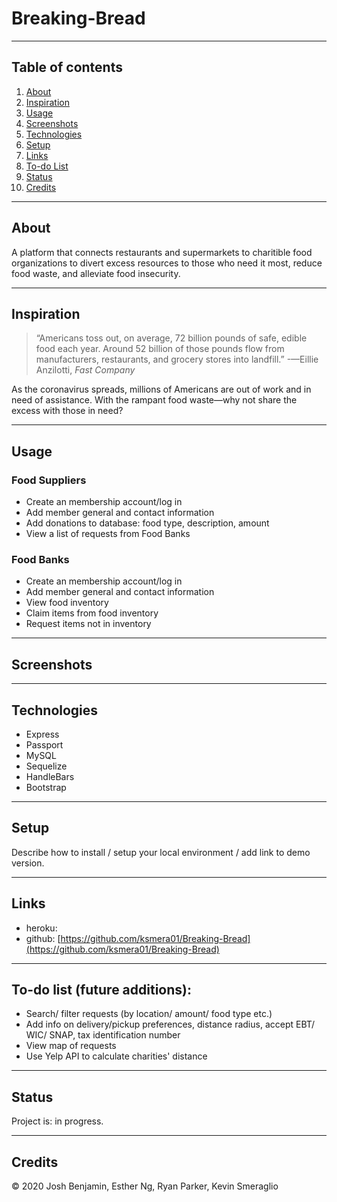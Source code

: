
# Breaking-Bread

------------------
## Table of contents

1. [About](#about)
2. [Inspiration](#inspiration)
3. [Usage](#usage)
4. [Screenshots](#screenshots)
5. [Technologies](#technologies)
6. [Setup](#setup)
7. [Links](#links)
8. [To-do List](#todo)
9. [Status](#status)
10. [Credits](#credits)

------------------
## About <a name="about"></a>

A platform that connects restaurants and supermarkets to charitible food organizations to divert excess resources to those who need it most, reduce food waste, and alleviate food insecurity. 

------------------
## Inspiration <a name="inspiration"></a>

> “Americans toss out, on average, 72 billion pounds of safe, edible food each year. Around 52 billion of those pounds flow from manufacturers, restaurants, and grocery stores into landfill.” -—Eillie Anzilotti, *Fast Company*

As the coronavirus spreads, millions of Americans are out of work and in need of assistance. With the rampant food waste—why not share the excess with those in need?

------------------
## Usage <a name="usage"></a>

### Food Suppliers
* Create an membership account/log in
* Add member general and contact information
* Add donations to database: food type, description, amount
* View a list of requests from Food Banks

### Food Banks
* Create an membership account/log in
* Add member general and contact information
* View food inventory
* Claim items from food inventory
* Request items not in inventory

------------------
## Screenshots <a name="screenshots"></a>


------------------
## Technologies <a name="technologies"></a>

* Express
* Passport
* MySQL
* Sequelize
* HandleBars
* Bootstrap

------------------
## Setup <a name="setup"></a>

Describe how to install / setup your local environment / add link to demo version.

------------------
## Links <a name="links"></a>

* heroku:
* github: [https://github.com/ksmera01/Breaking-Bread](https://github.com/ksmera01/Breaking-Bread)

------------------
## To-do list (future additions): <a name="todo"></a>

* Search/ filter requests (by location/ amount/ food type etc.)
* Add info on delivery/pickup preferences, distance radius, accept EBT/ WIC/ SNAP, tax identification number
* View map of requests
* Use Yelp API to calculate charities' distance

------------------
## Status <a name="status"></a>

Project is: in progress.

------------------
## Credits <a name="credits"></a>

© 2020 Josh Benjamin, Esther Ng, Ryan Parker, Kevin Smeraglio
